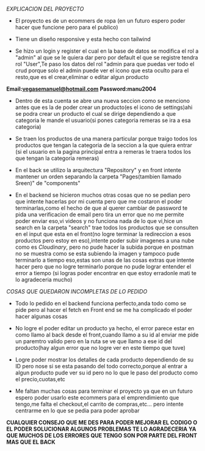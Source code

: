 *EXPLICACION DEL PROYECTO*

- El proyecto es de un ecommers de ropa (en un futuro espero poder hacer que funcione pero para el publico)

- Tiene un diseño responsive y esta hecho con tailwind 

- Se hizo un login y register el cual en la base de datos se modifica el rol a "admin" al que se le quiera dar pero por default el que se registre tendra rol "User",Te paso los datos del rol "admin para que puedas ver todo el crud porque solo el admin puede ver el icono que esta oculto para el resto,que es el crear,eliminar o editar algun producto

**Email:vegasemanuel@hotmail.com**
**Password:manu2004**

- Dentro de esta cuenta se abre una nueva seccion como se menciono antes que es la de poder crear un producto(es el icono de settings)ahi se podra crear un producto el cual se dirige dependiendo a que categoria le mande el usuario(si pones categoria remeras se ira a esa categoria)

- Se traen los productos de una manera particular porque traigo todos los productos que tengan la categoria de la seccion a la que quiera entrar (si el usuario en la pagina principal entra a remeras le traera todos los que tengan la categoria remeras)

- En el back se utilizo la arquitectura "Repository" y en front intente mantener un orden separando la carpeta "Pages(tambien llamado Sreen)" de "components"

- En el backend se hicieron muchos otras cosas que no se pedian pero que intente hacerlas por mi cuenta pero que me costaron el poder terminarlas,como el hecho de que al querer cambiar de password te pida una verificacion de email pero tira un error que no me permite poder enviar eso,vi videos y no funciona nada de lo que vi,hice un search en la carpeta "search" trae todos los productos que se consulten en el input que esta en el front(no logre terminar la redireccion a esos productos pero estoy en eso),intente poder subir imagenes a una nube como es *Cloudinary*, pero no pude hacer la subida porque en postman no se muestra como se esta subiendo la imagen y tampoco pude terminarlo a tiempo eso,estas son unas de las cosas extras que intente hacer pero que no logre terminarlo porque no pude lograr entender el error a tiempo (si logras poder encontrar en que estoy erradonle mati te lo agradeceria mucho)


*COSAS QUE QUEDARON INCOMPLETAS DE LO PEDIDO*

- Todo lo pedido en el backend funciona perfecto,anda todo como se pide pero al hacer el fetch en Front end se me ha complicado el poder hacer algunas cosas

- No logre el poder editar un producto ya hecho, el error parece estar en como llamo al back desde el front,cuando llamo a su id al enviar me pide un paremtro valido pero en la ruta se ve que llamo a ese id del producto(hay algun error que no logre ver en este tiempo que tuve)

- Logre poder mostrar los detalles de cada producto dependiendo de su ID pero nose si se esta pasando del todo correcto,porque al entrar a algun producto pude ver su id pero no lo que le paso del producto como el precio,cuotas,etc

- Me faltan muchas cosas para terminar el proyecto ya que en un futuro espero poder usarlo este ecommers para el emprendimiento que tengo,me falta el checkout,el carrito de compras,etc... pero intente centrarme en lo que se pedia para poder aprobar 



**CUALQUIER CONSEJO QUE ME DES PARA PODER MEJORAR EL CODIGO O EL PODER SOLUCIONAR ALGUNOS PROBLEMAS TE LO AGRADECERIA YA QUE MUCHOS DE LOS ERRORES QUE TENGO SON POR PARTE DEL FRONT MAS QUE EL BACK**

